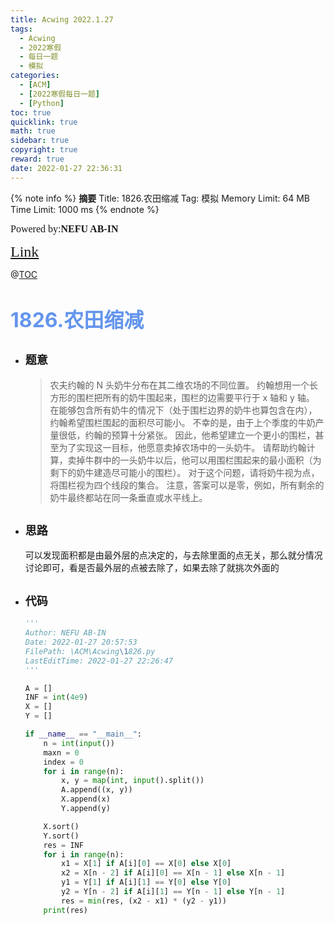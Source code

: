 ```yaml
---
title: Acwing 2022.1.27
tags:
  - Acwing
  - 2022寒假
  - 每日一题
  - 模拟
categories:
  - [ACM]
  - [2022寒假每日一题]
  - [Python]
toc: true
quicklink: true
math: true
sidebar: true
copyright: true
reward: true
date: 2022-01-27 22:36:31
---
```


{% note info %}
**摘要**
Title: 1826.农田缩减
Tag: 模拟
Memory Limit: 64 MB
Time Limit: 1000 ms
{% endnote %}
<!-- more -->

<font size=3 face=楷体>Powered by:**NEFU AB-IN**</font>

<font color=#FFA500 size=5 face=楷体>[Link](https://www.acwing.com/problem/content/1828/)</font>

@[TOC](文章目录)

# <font color=#6495ED size=6>1826.农田缩减</font>

* ## <font size=4 face=粗体>题意</font>

  >农夫约翰的 N 头奶牛分布在其二维农场的不同位置。
  >约翰想用一个长方形的围栏把所有的奶牛围起来，围栏的边需要平行于 x 轴和 y 轴。
  >在能够包含所有奶牛的情况下（处于围栏边界的奶牛也算包含在内），约翰希望围栏围起的面积尽可能小。
  >不幸的是，由于上个季度的牛奶产量很低，约翰的预算十分紧张。
  >因此，他希望建立一个更小的围栏，甚至为了实现这一目标，他愿意卖掉农场中的一头奶牛。
  >请帮助约翰计算，卖掉牛群中的一头奶牛以后，他可以用围栏围起来的最小面积（为剩下的奶牛建造尽可能小的围栏）。
  >对于这个问题，请将奶牛视为点，将围栏视为四个线段的集合。
  >注意，答案可以是零，例如，所有剩余的奶牛最终都站在同一条垂直或水平线上。

* ## <font size=4 face=粗体>思路</font>

  可以发现面积都是由最外层的点决定的，与去除里面的点无关，那么就分情况讨论即可，看是否最外层的点被去除了，如果去除了就挑次外面的


* ## <font size=4 face=粗体>代码</font>

  ```python
  '''
  Author: NEFU AB-IN
  Date: 2022-01-27 20:57:53
  FilePath: \ACM\Acwing\1826.py
  LastEditTime: 2022-01-27 22:26:47
  '''

  A = []
  INF = int(4e9)
  X = []
  Y = []

  if __name__ == "__main__":
      n = int(input())
      maxn = 0
      index = 0
      for i in range(n):
          x, y = map(int, input().split())
          A.append((x, y))
          X.append(x)
          Y.append(y)

      X.sort()
      Y.sort()
      res = INF
      for i in range(n):
          x1 = X[1] if A[i][0] == X[0] else X[0]
          x2 = X[n - 2] if A[i][0] == X[n - 1] else X[n - 1]
          y1 = Y[1] if A[i][1] == Y[0] else Y[0]
          y2 = Y[n - 2] if A[i][1] == Y[n - 1] else Y[n - 1]
          res = min(res, (x2 - x1) * (y2 - y1))
      print(res)
  ```